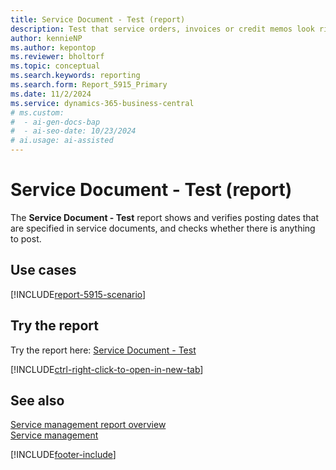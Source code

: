 ```yaml
---
title: Service Document - Test (report)
description: Test that service orders, invoices or credit memos look right before you post them.
author: kennieNP
ms.author: kepontop
ms.reviewer: bholtorf
ms.topic: conceptual
ms.search.keywords: reporting
ms.search.form: Report_5915_Primary
ms.date: 11/2/2024
ms.service: dynamics-365-business-central
# ms.custom:
#  - ai-gen-docs-bap
#  - ai-seo-date: 10/23/2024
# ai.usage: ai-assisted
---
```


# Service Document - Test (report)

The **Service Document - Test** report shows and verifies posting dates that are specified in service documents, and checks whether there is anything to post. 


## Use cases

[!INCLUDE[report-5915-scenario](../includes/report-5915-scenario-include.md)]

<!-- 

Prompt

Below is a report in an ERP system. Provide 3-4 use cases for different personas working with project management or finance for projects.

Format like this:    
  
As a <persona>, use the report to    
* use case 1  
* use case 2    

Do not capitalize the persona names. 

Do not start lines with "Use the data to"

## Report name
Service Document - Test

## Report description


### What the report does

### Use cases


Please include your data sources and URLs

-->


## Try the report

Try the report here: [Service Document - Test](https://businesscentral.dynamics.com?report=5915)

[!INCLUDE[ctrl-right-click-to-open-in-new-tab](../includes/ctrl-right-click-to-open-in-new-tab.md)]


## See also

[Service management report overview](../service-reports.md)   
[Service management](../service-service.md)    

[!INCLUDE[footer-include](../includes/footer-banner.md)]